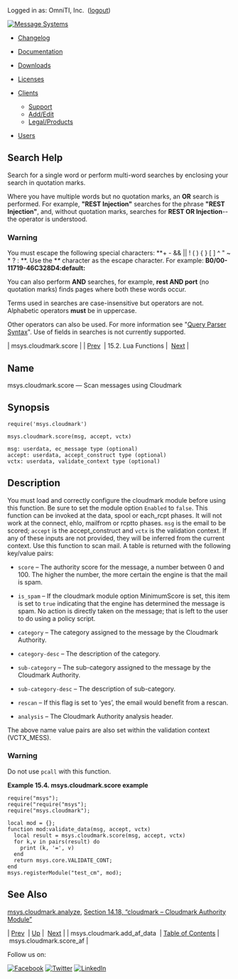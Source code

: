 Logged in as: OmniTI, Inc.  ([logout](https://support.messagesystems.com/logout.php))

[![Message Systems](https://support.messagesystems.com/images/ms-white205.png)](https://support.messagesystems.com/start.php) 

*   [Changelog](https://support.messagesystems.com/start.php?show=changelog)
*   [Documentation](https://support.messagesystems.com/docs/)
*   [Downloads](https://support.messagesystems.com/start.php)

*   [Licenses](https://support.messagesystems.com/license_summary.php)
*   <a href="">Clients</a>
    *   [Support](https://support.messagesystems.com/cs.php)
    *   [Add/Edit](https://support.messagesystems.com/edit_client.php)
    *   [Legal/Products](https://support.messagesystems.com/edit_products.php)
*   [Users](https://support.messagesystems.com/edit_customer.php)

## Search Help

Search for a single word or perform multi-word searches by enclosing your search in quotation marks.

Where you have multiple words but no quotation marks, an **OR** search is performed. For example, **"REST Injection"** searches for the phrase **"REST Injection"**, and, without quotation marks, searches for **REST OR Injection**--the operator is understood.

### Warning

You must escape the following special characters: **+ - && || ! ( ) { } [ ] ^ " ~ * ? : \**. Use the **\** character as the escape character. For example: **B0/00-11719-46C328D4\:default\:**

You can also perform **AND** searches, for example, **rest AND port** (no quotation marks) finds pages where both these words occur.

Terms used in searches are case-insensitive but operators are not. Alphabetic operators **must** be in uppercase.

Other operators can also be used. For more information see "[Query Parser Syntax](https://lucene.apache.org/core/old_versioned_docs/versions/3_0_0/queryparsersyntax.html)". Use of fields in searches is not currently supported.

| msys.cloudmark.score |
| [Prev](lua.ref.msys.cloudmark.add_af_data.php)  | 15.2. Lua Functions |  [Next](lua.ref.msys.cloudmark.score_af.php) |

<a name="lua.ref.msys.cloudmark.score"></a>
## Name

msys.cloudmark.score — Scan messages using Cloudmark

<a name="idp23479840"></a>
## Synopsis

`require('msys.cloudmark')`

`msys.cloudmark.score(msg, accept, vctx)`

```
msg: userdata, ec_message type (optional)
accept: userdata, accept_construct type (optional)
vctx: userdata, validate_context type (optional)
```
<a name="idp23483360"></a>
## Description

You must load and correctly configure the cloudmark module before using this function. Be sure to set the module option `Enabled` to `false`. This function can be invoked at the data, spool or each_rcpt phases. It will not work at the connect, ehlo, mailfrom or rcptto phases. `msg` is the email to be scored; `accept` is the accept_construct and `vctx` is the validation context. If any of these inputs are not provided, they will be inferred from the current context. Use this function to scan mail. A table is returned with the following key/value pairs:

*   `score` – The authority score for the message, a number between 0 and 100\. The higher the number, the more certain the engine is that the mail is spam.

*   `is_spam` – If the cloudmark module option MinimumScore is set, this item is set to `true` indicating that the engine has determined the message is spam. No action is directly taken on the message; that is left to the user to do using a policy script.

*   `category` – The category assigned to the message by the Cloudmark Authority.

*   `category-desc` – The description of the category.

*   `sub-category` – The sub-category assigned to the message by the Cloudmark Authority.

*   `sub-category-desc` – The description of sub-category.

*   `rescan` – If this flag is set to ‘yes’, the email would benefit from a rescan.

*   `analysis` – The Cloudmark Authority analysis header.

The above name value pairs are also set within the validation context (VCTX_MESS).

### Warning

Do not use `pcall` with this function.

<a name="lua.ref.msys.cloudmark.score.example"></a>

**Example 15.4. msys.cloudmark.score example**

```
require("msys");
require("require("msys");
require("msys.cloudmark");

local mod = {};
function mod:validate_data(msg, accept, vctx)
  local result = msys.cloudmark.score(msg, accept, vctx)
  for k,v in pairs(result) do
    print (k, '=', v)
  end
  return msys.core.VALIDATE_CONT;
end
msys.registerModule("test_cm", mod);
```

<a name="idp23504464"></a>
## See Also

[msys.cloudmark.analyze](lua.ref.msys.cloudmark.analyze.php "msys.cloudmark.analyze"), [Section 14.18, “cloudmark – Cloudmark Authority Module”](modules.cloudmark.php "14.18. cloudmark – Cloudmark Authority Module")

| [Prev](lua.ref.msys.cloudmark.add_af_data.php)  | [Up](lua.function.details.php) |  [Next](lua.ref.msys.cloudmark.score_af.php) |
| msys.cloudmark.add_af_data  | [Table of Contents](index.php) |  msys.cloudmark.score_af |

Follow us on:

[![Facebook](https://support.messagesystems.com/images/icon-facebook.png)](http://www.facebook.com/messagesystems) [![Twitter](https://support.messagesystems.com/images/icon-twitter.png)](http://twitter.com/#!/MessageSystems) [![LinkedIn](https://support.messagesystems.com/images/icon-linkedin.png)](http://www.linkedin.com/company/message-systems)